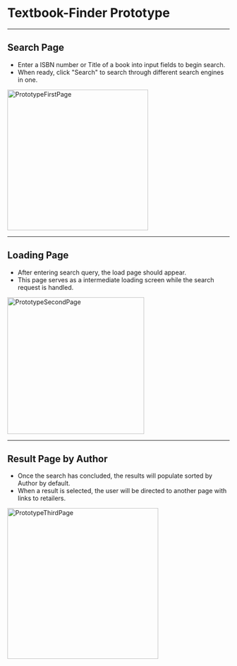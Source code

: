 

# Textbook-Finder Prototype 

***
## Search Page

- Enter a ISBN number or Title of a book into input fields to begin search.
- When ready, click "Search" to search through different search engines in one.

<img width="319" alt="PrototypeFirstPage" src="https://user-images.githubusercontent.com/20195657/91648646-c7c95380-ea1e-11ea-8a38-84daa2b2347e.PNG">



***


## Loading Page

- After entering search query, the load page should appear. 
- This page serves as a intermediate loading screen while the search request is handled.

<img width="310" alt="PrototypeSecondPage" src="https://user-images.githubusercontent.com/20195657/91648649-d3b51580-ea1e-11ea-868b-1f0d4fea3055.PNG">


***


## Result Page by Author 

- Once the search has concluded, the results will populate sorted by Author by default. 
- When a result is selected, the user will be directed to another page with links to retailers.


<img width="342" alt="PrototypeThirdPage" src="https://user-images.githubusercontent.com/20195657/91648651-d9aaf680-ea1e-11ea-94a1-8b48f32cc470.PNG">
